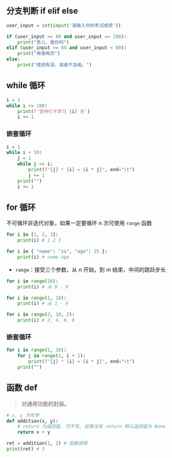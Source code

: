 ## 分支判断 if elif else

```python
user_input = int(input('请输入你的考试成绩'))

if (user_input >= 80 and user_input == 100):
    print("秀儿，是你吗")
elif (user_input >= 60 and user_input < 80):
    print("再接再厉")
else:
    print("成绩有误，或者不及格。")
```

## while 循环

```python
i = 1
while i <= 100:
    print(f'坚持打卡学习 {i} 天')
    i += 1
```

### 嵌套循环

```python
i = 1
while i < 10:
    j = 1
    while j <= i:
        print(f"{j} * {i} = {i * j}", end="\t")
        j += 1
    print("")
    i += 1
```

## for 循环

不可循环非迭代对象，如果一定要循环 n 次可使用 `range` 函数

```python
for i in [1, 2, 3]:
    print(i) # 1 2 3

for i in { "name": "zs", "age": 25 }:
    print(i) # name age
```

- `range`：接受三个参数，从 n 开始，到 m 结束，中间的跳跃步长

```python
for i in range(10):
    print(i) # 从 0 - 9

for i in range(1, 10):
    print(i) # 从 1 - 9

for i in range(2, 10, 2):
    print(i) # 2, 4, 6, 8
```

### 嵌套循环

```python
for i in range(1, 10):
    for j in range(1, i + 1):
        print(f"{j} * {i} = {i * j}", end="\t")
    print("")
```

## 函数 def

> 对通用功能的封装。

```python
# x, y 为形参
def addition(x, y):
    # return 为返回值, 可不写, 如果没有 return 默认返回值为 None
    return x + y

ret = addition(1, 2) # 函数调用
print(ret) # 3
```
